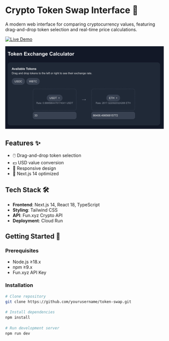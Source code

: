 # Crypto Token Swap Interface 💱

A modern web interface for comparing cryptocurrency values, featuring drag-and-drop token selection and real-time price calculations.

[![Live Demo](https://token-swap-48943248174.us-central1.run.app)](https://token-swap-48943248174.us-central1.run.app)

![Swap Interface Preview](./public/demo.png)

## Features ✨
- 🖱️ Drag-and-drop token selection
- 💵 USD value conversion
- 📱 Responsive design
- 🚀 Next.js 14 optimized

## Tech Stack 🛠️
- **Frontend**: Next.js 14, React 18, TypeScript
- **Styling**: Tailwind CSS
- **API**: Fun.xyz Crypto API
- **Deployment**: Cloud Run

## Getting Started 🚀

### Prerequisites
- Node.js ≥18.x
- npm ≥9.x
- Fun.xyz API Key

### Installation
```bash
# Clone repository
git clone https://github.com/yourusername/token-swap.git

# Install dependencies
npm install

# Run development server
npm run dev